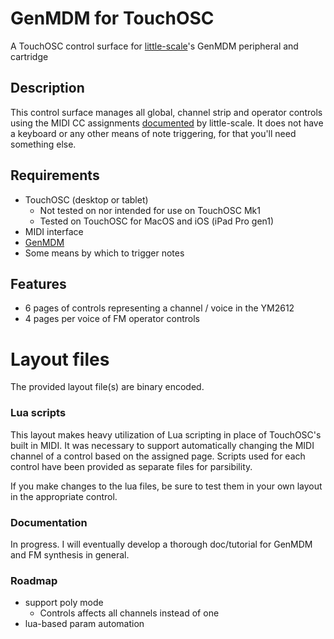 # GenMDM for TouchOSC

A TouchOSC control surface for [little-scale](https://github.com/little-scale)'s GenMDM peripheral and cartridge

## Description
This control surface manages all global, channel strip and operator controls using the MIDI CC assignments [documented](https://little-scale.com/GENMDM/GENMDM_103/GENMDM_103.txt) by little-scale. It does not have a keyboard or any other means of note triggering, for that you'll need something else.

## Requirements
* TouchOSC (desktop or tablet)
    * Not tested on nor intended for use on TouchOSC Mk1
    * Tested on TouchOSC for MacOS and iOS (iPad Pro gen1)
* MIDI interface
* [GenMDM](https://catskullelectronics.com/collections/sega/products/genmdm)
* Some means by which to trigger notes

## Features
* 6 pages of controls representing a channel / voice in the YM2612
* 4 pages per voice of FM operator controls

# Layout files
The provided layout file(s) are binary encoded.

### Lua scripts
This layout makes heavy utilization of Lua scripting in place of TouchOSC's built in MIDI. It was necessary to support automatically changing the MIDI channel of a control based on the assigned page. Scripts used for each control have been provided as separate files for parsibility.

If you make changes to the lua files, be sure to test them in your own layout in the appropriate control.

### Documentation

In progress. I will eventually develop a thorough doc/tutorial for GenMDM and FM synthesis in general.

### Roadmap
* support poly mode
    * Controls affects all channels instead of one
* lua-based param automation